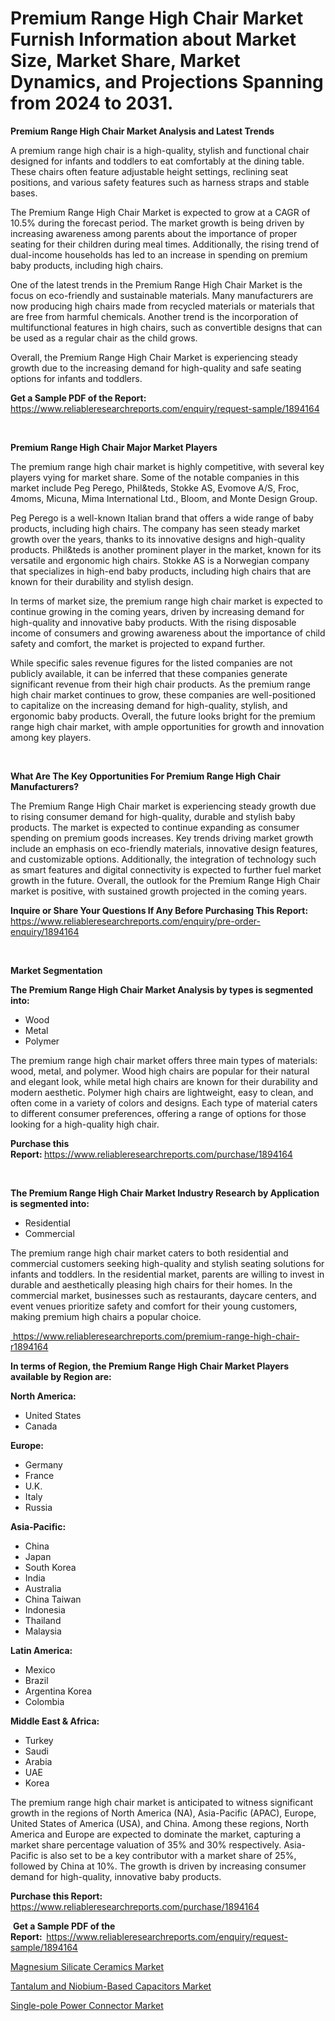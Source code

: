 <p><h1>Premium Range High Chair Market Furnish Information about Market Size, Market Share, Market Dynamics, and Projections Spanning from 2024 to 2031.</h1></p><p><strong>Premium Range High Chair Market Analysis and Latest Trends</strong></p>
<p><p>A premium range high chair is a high-quality, stylish and functional chair designed for infants and toddlers to eat comfortably at the dining table. These chairs often feature adjustable height settings, reclining seat positions, and various safety features such as harness straps and stable bases.</p><p>The Premium Range High Chair Market is expected to grow at a CAGR of 10.5% during the forecast period. The market growth is being driven by increasing awareness among parents about the importance of proper seating for their children during meal times. Additionally, the rising trend of dual-income households has led to an increase in spending on premium baby products, including high chairs.</p><p>One of the latest trends in the Premium Range High Chair Market is the focus on eco-friendly and sustainable materials. Many manufacturers are now producing high chairs made from recycled materials or materials that are free from harmful chemicals. Another trend is the incorporation of multifunctional features in high chairs, such as convertible designs that can be used as a regular chair as the child grows.</p><p>Overall, the Premium Range High Chair Market is experiencing steady growth due to the increasing demand for high-quality and safe seating options for infants and toddlers.</p></p>
<p><strong>Get a Sample PDF of the Report:&nbsp;</strong> <a href="https://www.reliableresearchreports.com/enquiry/request-sample/1894164">https://www.reliableresearchreports.com/enquiry/request-sample/1894164</a></p>
<p>&nbsp;</p>
<p><strong>Premium Range High Chair Major Market Players</strong></p>
<p><p>The premium range high chair market is highly competitive, with several key players vying for market share. Some of the notable companies in this market include Peg Perego, Phil&teds, Stokke AS, Evomove A/S, Froc, 4moms, Micuna, Mima International Ltd., Bloom, and Monte Design Group.</p><p>Peg Perego is a well-known Italian brand that offers a wide range of baby products, including high chairs. The company has seen steady market growth over the years, thanks to its innovative designs and high-quality products. Phil&teds is another prominent player in the market, known for its versatile and ergonomic high chairs. Stokke AS is a Norwegian company that specializes in high-end baby products, including high chairs that are known for their durability and stylish design.</p><p>In terms of market size, the premium range high chair market is expected to continue growing in the coming years, driven by increasing demand for high-quality and innovative baby products. With the rising disposable income of consumers and growing awareness about the importance of child safety and comfort, the market is projected to expand further.</p><p>While specific sales revenue figures for the listed companies are not publicly available, it can be inferred that these companies generate significant revenue from their high chair products. As the premium range high chair market continues to grow, these companies are well-positioned to capitalize on the increasing demand for high-quality, stylish, and ergonomic baby products. Overall, the future looks bright for the premium range high chair market, with ample opportunities for growth and innovation among key players.</p></p>
<p>&nbsp;</p>
<p><strong>What Are The Key Opportunities For Premium Range High Chair Manufacturers?</strong></p>
<p><p>The Premium Range High Chair market is experiencing steady growth due to rising consumer demand for high-quality, durable and stylish baby products. The market is expected to continue expanding as consumer spending on premium goods increases. Key trends driving market growth include an emphasis on eco-friendly materials, innovative design features, and customizable options. Additionally, the integration of technology such as smart features and digital connectivity is expected to further fuel market growth in the future. Overall, the outlook for the Premium Range High Chair market is positive, with sustained growth projected in the coming years.</p></p>
<p><strong>Inquire or Share Your Questions If Any Before Purchasing This Report:</strong> <a href="https://www.reliableresearchreports.com/enquiry/pre-order-enquiry/1894164">https://www.reliableresearchreports.com/enquiry/pre-order-enquiry/1894164</a></p>
<p>&nbsp;</p>
<p><strong>Market Segmentation</strong></p>
<p><strong>The Premium Range High Chair Market Analysis by types is segmented into:</strong></p>
<p><ul><li>Wood</li><li>Metal</li><li>Polymer</li></ul></p>
<p><p>The premium range high chair market offers three main types of materials: wood, metal, and polymer. Wood high chairs are popular for their natural and elegant look, while metal high chairs are known for their durability and modern aesthetic. Polymer high chairs are lightweight, easy to clean, and often come in a variety of colors and designs. Each type of material caters to different consumer preferences, offering a range of options for those looking for a high-quality high chair.</p></p>
<p><strong>Purchase this Report:&nbsp;</strong><a href="https://www.reliableresearchreports.com/purchase/1894164">https://www.reliableresearchreports.com/purchase/1894164</a></p>
<p>&nbsp;</p>
<p><strong>The Premium Range High Chair Market Industry Research by Application is segmented into:</strong></p>
<p><ul><li>Residential</li><li>Commercial</li></ul></p>
<p><p>The premium range high chair market caters to both residential and commercial customers seeking high-quality and stylish seating solutions for infants and toddlers. In the residential market, parents are willing to invest in durable and aesthetically pleasing high chairs for their homes. In the commercial market, businesses such as restaurants, daycare centers, and event venues prioritize safety and comfort for their young customers, making premium high chairs a popular choice.</p></p>
<p><a href="https://www.reliableresearchreports.com/premium-range-high-chair-r1894164">&nbsp;https://www.reliableresearchreports.com/premium-range-high-chair-r1894164</a></p>
<p><strong>In terms of Region, the Premium Range High Chair Market Players available by Region are:</strong></p>
<p>
    <p> <strong> North America: </strong>
        <ul>
            <li>United States</li>
            <li>Canada</li>
        </ul>
        </p> 
    <p> <strong> Europe: </strong>
        <ul>
            <li>Germany</li>
            <li>France</li>
            <li>U.K.</li>
            <li>Italy</li>
            <li>Russia</li>
        </ul>
        </p> 
    <p> <strong> Asia-Pacific: </strong>
        <ul>
            <li>China</li>
            <li>Japan</li>
            <li>South Korea</li>
            <li>India</li>
            <li>Australia</li>
            <li>China Taiwan</li>
            <li>Indonesia</li>
            <li>Thailand</li>
            <li>Malaysia</li>
        </ul>
        </p> 
    <p> <strong> Latin America: </strong>
        <ul>
            <li>Mexico</li>
            <li>Brazil</li>
            <li>Argentina Korea</li>
            <li>Colombia</li>
        </ul>
        </p> 
    <p> <strong> Middle East & Africa: </strong>
        <ul>
            <li>Turkey</li>
            <li>Saudi</li>
            <li>Arabia</li>
            <li>UAE</li>
            <li>Korea</li>
        </ul>
    </p>
    </p>
<p><p>The premium range high chair market is anticipated to witness significant growth in the regions of North America (NA), Asia-Pacific (APAC), Europe, United States of America (USA), and China. Among these regions, North America and Europe are expected to dominate the market, capturing a market share percentage valuation of 35% and 30% respectively. Asia-Pacific is also set to be a key contributor with a market share of 25%, followed by China at 10%. The growth is driven by increasing consumer demand for high-quality, innovative baby products.</p></p>
<p><strong>Purchase this Report: </strong><a href="https://www.reliableresearchreports.com/purchase/1894164">https://www.reliableresearchreports.com/purchase/1894164</a></p>
<p>&nbsp;<strong>Get a Sample PDF of the Report:&nbsp;&nbsp;</strong><a href="https://www.reliableresearchreports.com/enquiry/request-sample/1894164">https://www.reliableresearchreports.com/enquiry/request-sample/1894164</a></p>
<p><strong></strong></p>
<p><p><a href="https://github.com/dayanaaunders7856/Market-Research-Report-List-1/blob/main/magnesium-silicate-ceramics-market.md">Magnesium Silicate Ceramics Market</a></p><p><a href="https://medium.com/@henrykihn_12939/global-tantalum-and-niobium-based-capacitors-market-sector-types-applications-market-player-481bcd31b72c">Tantalum and Niobium-Based Capacitors Market</a></p><p><a href="https://medium.com/@colin.paterson6579/global-single-pole-power-connector-market-is-projected-to-grow-at-a-cagr-of-14-9-db8115ab8f70">Single-pole Power Connector Market</a></p></p>